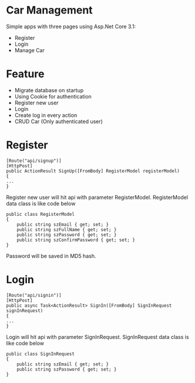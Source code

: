 # Car Management

Simple apps with three pages using Asp.Net Core 3.1: 
  - Register
  - Login
  - Manage Car

# Feature
- Migrate database on startup
- Using Cookie for authentication
- Register new user
- Login
- Create log in every action
- CRUD Car (Only authenticated user)

# Register
```
[Route("api/signup")]
[HttpPost]
public ActionResult SignUp([FromBody] RegisterModel registerModel)
{
...
}
```
Register new user will hit api with parameter RegisterModel. RegisterModel data class is like code below
```
public class RegisterModel
{
    public string szEmail { get; set; }
    public string szFullName { get; set; }
    public string szPassword { get; set; }
    public string szConfirmPassword { get; set; }
}
```

Password will be saved in MD5 hash.

# Login
```
[Route("api/signin")]
[HttpPost]
public async Task<ActionResult> SignIn([FromBody] SignInRequest signInRequest)
{
...
}
```
Login will hit api with parameter SignInRequest. SignInRequest data class is like code below
```
public class SignInRequest
{
    public string szEmail { get; set; }
    public string szPassword { get; set; }
}
```
